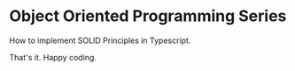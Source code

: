 # Object Oriented Programming Series
How to implement SOLID Principles in Typescript.

That's it. Happy coding.
